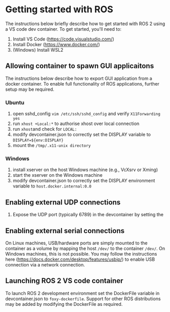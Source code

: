 # Getting started with ROS 
The instructions below briefly describe how to get started with ROS 2 using a VS code dev container. To get started, you'll need to:
1. Install VS Code (https://code.visualstudio.com/)
2. Install Docker (https://www.docker.com/)
3. (Windows) Install WSL2 

## Allowing container to spawn GUI applicaitons

The instructions below describe how to export GUI application from a docker container. To enable full functionality of ROS applications, further setup may be required.

### Ubuntu
1. open sshd_config `vim /etc/ssh/sshd_config` and verify `X11Forwarding yes`
2. run `xhost +Local:*` to authorise xhost over local connection
3. run `xhost`and check for `LOCAL:`
4. modify devcontainer.json to correctly set the DISPLAY variable to `DISPLAY=${env:DISPLAY}`
4. mount the `/tmp/.x11-unix directory`

### Windows
1. install xserver on the host Windows machine (e.g., VcXsrv or Xming)
2. start the xserver on the Windows machine
2. modify devcontainer.json to correctly set the DISPLAY environment variable to `host.docker.internal:0.0`

## Enabling external UDP connections 
1. Expose the UDP port (typically 6789) in the devcontainer by setting the 

## Enabling external serial connections 
On Linux machines, USB/hardware ports are simply mounted to the container as a volume by mapping the host `/dev/` to the container `/dev/`. On Windows machines, this is not possible. You may follow the instructions here (https://docs.docker.com/desktop/features/usbip/) to enable USB connection via a network connection.

## Launching ROS 2 VS code container 
To launch ROS 2 development environment set the DockerFile variable in devcontainer.json to `foxy-dockerfile`. Support for other ROS distributions may be added by modifying the DockerFile as required. 